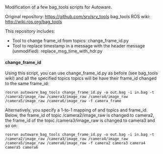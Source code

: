 Modification of a few bag_tools scripts for Autoware.

Original repository: https://github.com/srv/srv_tools
bag_tools ROS wiki: http://wiki.ros.org/bag_tools

This repository includes:
- Tool to change frame_id from topics: change_frame_id.py
- Tool to replace timestamp in a message with the header message (unmodified): replace_msg_time_with_hdr.py

#### change_frame_id

Using this script, you can use change_frame_id.py as before (see bag_tools wiki) and all the specified topics topics will be have their frame_id changed to the same frame_id:
```
rosrun autoware_bag_tools change_frame_id.py -o out.bag -i in.bag -t /camera2/image_raw /camera3/image_raw /camera4/image_raw /camera5/image_raw /camera6/image_raw -f camera_frame
```
Alternatively, you specify a 1-to-1 mapping of and topics and frame_id. Below, the frame_id of topic /camera2/image_raw is changed to camera2, the frame_id of the topic /camera3/image_raw is changed to camera3 and so on:
```
rosrun autoware_bag_tools change_frame_id.py -o out.bag -i in.bag -t /camera2/image_raw /camera3/image_raw /camera4/image_raw /camera5/image_raw /camera6/image_raw -f camera2 camera3 camera4 camera5 camera6
```